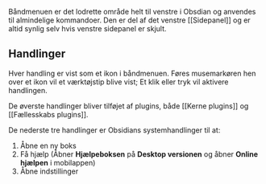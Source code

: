 Båndmenuen er det lodrette område helt til venstre i Obsdian og anvendes til almindelige kommandoer. Den er del af det venstre [[Sidepanel]] og er altid synlig selv hvis venstre sidepanel er skjult.

## Handlinger

Hver handling er vist som et ikon i båndmenuen. Føres musemarkøren hen over et ikon vil et værktøjstip blive vist; Et klik eller tryk vil aktivere handlingen.

De øverste handlinger bliver tilføjet af plugins, både [[Kerne plugins]] og [[Fællesskabs plugins]].

De nederste tre handlinger er Obsidians systemhandlinger til at:

1. Åbne en ny boks
2. Få hjælp (Åbner **Hjælpeboksen** på **Desktop versionen** og åbner **Online hjælpen** i mobilappen)
3. Åbne indstillinger
